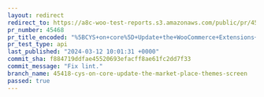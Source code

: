 ```yaml
---
layout: redirect
redirect_to: https://a8c-woo-test-reports.s3.amazonaws.com/public/pr/45468/api/index.html
pr_number: 45468
pr_title_encoded: "%5BCYS+on+core%5D+Update+the+WooCommerce+Extensions+Themes+page+to+include+references+to+the+CYS"
pr_test_type: api
last_published: "2024-03-12 10:01:31 +0000"
commit_sha: f884719ddfae45520693efacff8ae61fc2dd7f33
commit_message: "Fix lint."
branch_name: 45418-cys-on-core-update-the-market-place-themes-screen
passed: true
---
```

